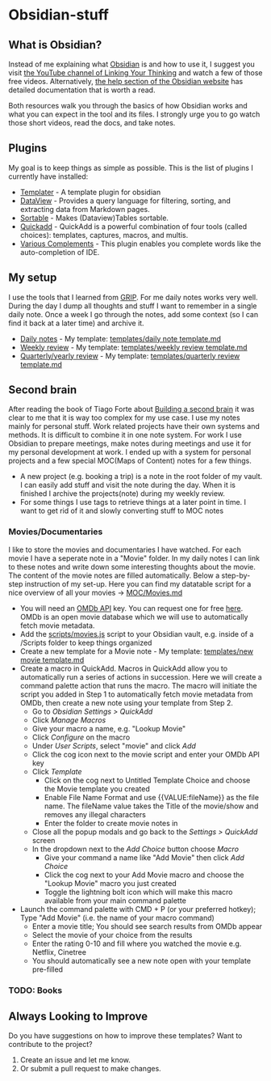 # Obsidian-stuff
## What is Obsidian?
Instead of me explaining what [Obsidian](https://obsidian.md) is and how to use it, I suggest you visit [the YouTube channel of Linking Your Thinking](https://www.youtube.com/watch?v=QgbLb6QCK88&list=PL3NaIVgSlAVLHty1-NuvPa9V0b0UwbzBd) and watch a few of those free videos. Alternatively, [the help section of the Obsidian website](https://help.obsidian.md/Start+here) has detailed documentation that is worth a read.

Both resources walk you through the basics of how Obsidian works and what you can expect in the tool and its files. I strongly urge you to go watch those short videos, read the docs, and take notes. 
## Plugins
My goal is to keep things as simple as possible. This is the list of plugins I currently have installed:
- [Templater](https://github.com/SilentVoid13/Templater) - A template plugin for obsidian 
- [DataView](https://github.com/blacksmithgu/obsidian-dataview) - Provides a query language for filtering, sorting, and extracting data from Markdown pages.
- [Sortable](https://github.com/alexandru-dinu/obsidian-sortable) - Makes (Dataview)Tables sortable.
- [Quickadd](https://github.com/chhoumann/quickadd) - QuickAdd is a powerful combination of four tools (called choices): templates, captures, macros, and multis.
- [Various Complements](https://github.com/tadashi-aikawa/obsidian-various-complements-plugin) - This plugin enables you complete words like the auto-completion of IDE.

## My setup
I use the tools that I learned from [GRIP](https://gripbook.com/). For me daily notes works very well. During the day I dump all thoughts and stuff I want to remember in a single daily note. Once a week I go through the notes, add some context (so I can find it back at a later time) and archive it.
- [Daily notes](https://help.obsidian.md/Plugins/Daily+notes) - My template: [templates/daily note template.md](templates/daily%20note%20template.md)
- [Weekly review](https://rickpastoor.com/sections/weeklyreview.html) - My template: [templates/weekly review template.md](templates/weekly%20review%20template.md)
- [Quarterly/yearly review](https://rickpastoor.substack.com/p/making-your-goals-happen) - My template: [templates/quarterly review template.md](templates/quarterly%20review%20template.md)

## Second brain
After reading the book of Tiago Forte about [Building a second brain](https://fortelabs.com/blog/basboverview/) it was clear to me that it is way too complex for my use case. I use my notes mainly for personal stuff. Work related projects have their own systems and methods. It is difficult to combine it in one note system. For work I use Obsidian to prepare meetings, make notes during meetings and use it for my personal development at work.
I ended up with a system for personal projects and a few special MOC(Maps of Content) notes for a few things.
- A new project (e.g. booking a trip) is a note in the root folder of my vault. I can easily add stuff and visit the note during the day. When it is finished I archive the projects(note) during my weekly review.
- For some things I use tags to retrieve things at a later point in time. I want to get rid of it and slowly converting stuff to MOC notes

### Movies/Documentaries 
I like to store the movies and documentaries I have watched. For each movie I have a seperate note in a "Movie" folder. In my daily notes I can link to these notes and write down some interesting thoughts about the movie. The content of the movie notes are filled automatically. Below a step-by-step instruction of my set-up. Here you can find my datatable script for a nice overview of all your movies -> [MOC/Movies.md](MOC/Movies.md)

- You will need an [OMDb API](http://www.omdbapi.com/) key. You can request one for free [here](http://www.omdbapi.com/apikey.aspx). OMDb is an open movie database which we will use to automatically fetch movie metadata.
- Add the [scripts/movies.js](scripts/movies.js) script to your Obsidian vault, e.g. inside of a /Scripts folder to keep things organized
- Create a new template for a Movie note - My template: [templates/new movie template.md](templates/new%20movie%20template.md)
- Create a macro in QuickAdd. Macros in QuickAdd allow you to automatically run a series of actions in succession. Here we will create a command palette action that runs the macro. The macro will initiate the script you added in Step 1 to automatically fetch movie metadata from OMDb, then create a new note using your template from Step 2.
  - Go to _Obsidian Settings > QuickAdd_
  - Click _Manage Macros_
  - Give your macro a name, e.g. "Lookup Movie"
  - Click _Configure_ on the macro
  - Under _User Scripts_, select "movie" and click _Add_
  - Click the cog icon next to the movie script and enter your OMDb API key
  - Click _Template_
    - Click on the cog next to Untitled Template Choice and choose the Movie template you created
    - Enable File Name Format and use {{VALUE:fileName}} as the file name. The fileName value takes the Title of the movie/show and removes any illegal characters
    - Enter the folder to create movie notes in
  - Close all the popup modals and go back to the _Settings > QuickAdd_ screen
  - In the dropdown next to the _Add Choice_ button choose _Macro_
    - Give your command a name like "Add Movie" then click _Add Choice_
    - Click the cog next to your Add Movie macro and choose the "Lookup Movie" macro you just created
    - Toggle the lightning bolt icon which will make this macro available from your main command palette
- Launch the command palette with CMD + P (or your preferred hotkey); Type "Add Movie" (i.e. the name of your macro command)
  - Enter a movie title; You should see search results from OMDb appear
  - Select the movie of your choice from the results
  - Enter the rating 0-10 and fill where you watched the movie e.g. Netflix, Cinetree
  - You should automatically see a new note open with your template pre-filled

### TODO: Books


## Always Looking to Improve
Do you have suggestions on how to improve these templates? Want to contribute to the project?
1. Create an issue and let me know.
2. Or submit a pull request to make changes.

